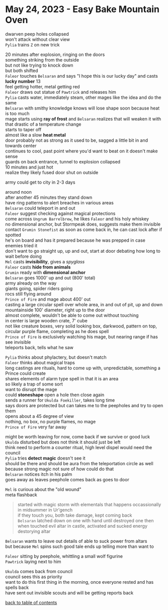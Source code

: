 # May 24, 2023 - Easy Bake Mountain Oven

dwarven peep holes collapsed  
won't attack without clear view  
`Pylia` trains `Z` on new trick  

20 minutes after explosion, ringing on the doors  
something striking from the outside  
but not like trying to knock down  
but both shifted  
`Faleor` touches `Belsaran` and says "I hope this is our lucky day" and casts **lucky number** 13  
feel getting hotter, metal getting red  
`Faleor` draws out statue of `Pawtrick` and releases him  
`Pylia` casts water, immediately steam, other mages like the idea and do the same  
`Belsaran` with smithy knowledge knows will lose shape soon because heat is too much  
mage starts using **ray of frost** and `Belsaran` realizes that will weaken it with that drastic of a temperature change  
starts to taper off  
almost like a slow **heat metal**  
door probably not as strong as it used to be, sagged a little bit in and towards center  
continues to cool, past point where you'd want to beat on it
doesn't make sense  
guards on back entrance, tunnel to explosion collapsed  
10 minutes and just hot  
realize they likely fused door shut on outside  

army could get to city in 2-3 days  

around noon  
after another 45 minutes they stand down  
have ring patterns to alert breaches in various areas  
`Belsaran` could teleport in and out  
`Faleor` suggest checking against magical protections  
come across `Ungrum Barrelbrew`, he likes `Faleor` and his holy whiskey  
no dimensional anchor, but Stormpeak does, suggests make them invisible    
contact `Grumin Stonefist` as soon as come back in, he can cast lock after if spotted  
he's on board and has it prepared because he was prepped in case enemies tried it  
don't want to go straight up, up and out, start at door 
debating how long to wait before doing  
`Mel` casts **invisibility**, gives a _spyglass_  
`Faleor` casts **hide from animals**  
`Grumin` ready with **dimensional anchor**  
`Belsaran` goes 1000' up and out (800' total)  
army already on the way  
giants going, spider riders going   
rocs still flying around  
`Prince of Fire` and mage about 400' out  
casting a large circular spell over whole area, in and out of pit, up and down mountainside 
100' diameter, right up to the door     
almost complete, wouldn't be able to come out without touching  
in center is large wooden crate, 7' cube  
not like creature boxes, very solid looking box, darkwood, pattern on top, circular purple flame, completing as he does spell  
`Prince of Fire` is exclusively watching his mage, but nearing range if has see invisible  
teleports back, tells what he saw  

`Pylia` thinks about phylactery, but doesn't match  
`Faleor` thinks about magical traps  
long castings are rituals, hard to come up with, unpredictable, something a Prince could create  
shares elements of alarm type spell in that it is an area  
so likely a trap of some sort  
want to disrupt the mage  
could **stoneshape** open a hole then close again  
sends a runner for `Ukulda Foekiller`, takes long time    
says doors are protected but can takes me to the peepholes and try to open them    
opens about a 45 degree of view  
nothing, no box, no purple flames, no mage  
`Prince of Fire` very far away  

might be worth leaving for now, come back if we survive or good luck  
`Ukulda` disturbed but does not think it should just be left  
think need to perform a counter ritual, high level dispel 
would need the council  
`Pylia` tries **detect magic** doesn't see it  
should be there and should be aura from the teleportation circle as well because strong magic 
not sure of how could do that  
`Belsaran` notices itch in his palm  
goes away as leaves peephole 
comes back as goes to door  

`Mel` is curious about the "old wound"  
meta flashback  
> started with magic storm with elementals that happens occassionally in midsummer in Ur'gench  
> if they touch you, both take damage, kept coming back  
> `Belsaran` latched down on one with hand until destroyed one 
> then when touched evil altar in castle, activated and sucked energy destorying altar  

`Belsaran` wants to leave out details of able to suck power from altars  
but because `Mel` spins such good tale ends up telling more than want to  

`Faleor` sitting by peephole, whittling a small wolf figurine  
`Pawtrick` laying next to him  

`Ukulda` comes back from council  
council sees this as priority  
want to do this first thing in the morning, once everyone rested and has spells back  
have sent out invisible scouts and will be getting reports back  

[back to table of contents](/sessions/README.md)
